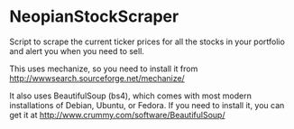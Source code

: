 # NeopianStockScraper
Script to scrape the current ticker prices for all the stocks in your portfolio and alert you when you need to sell.

This uses mechanize, so you need to install it from http://wwwsearch.sourceforge.net/mechanize/

It also uses BeautifulSoup (bs4), which comes with most modern installations of Debian, Ubuntu, or Fedora. 
If you need to install it, you can get it at http://www.crummy.com/software/BeautifulSoup/
